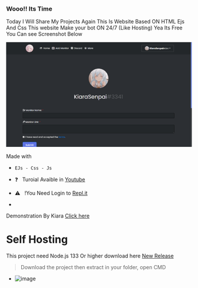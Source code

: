 ### Wooo!! Its Time
Today I Will Share My Projects Again This Is Website Based ON HTML Ejs And Css
This website Make your bot ON 24/7 (Like Hosting) Yea Its Free You Can see Screenshot Below
<div align="middle"></div><div align="middle"></div><div align="middle"><img src="/Images/Uptime.png"></div>



Made with
- ``EJs - Css - Js``

- ❓ &nbsp; Turoial Avaible in [Youtube](https://www.youtube.com/watch?v=G3yhZ78lYK0)
- ⚠ &nbsp; !You Need Login to [Repl.it](https://replit.com)
- 
Demonstration By Kiara
[Click here](https://KiaraHost.kiarasenpai.repl.co/callback) 

# Self Hosting

This project need Node.js 133 Or higher download here [New Release](https://github.com/Lernox-Dev/Caramel-Hosting/releases/new)
> Download the project then extract in your folder, open CMD
- ![image](https://user-images.githubusercontent.com/93978895/161688111-7b323d19-8158-477d-a4e7-f8f712e4f502.png)


